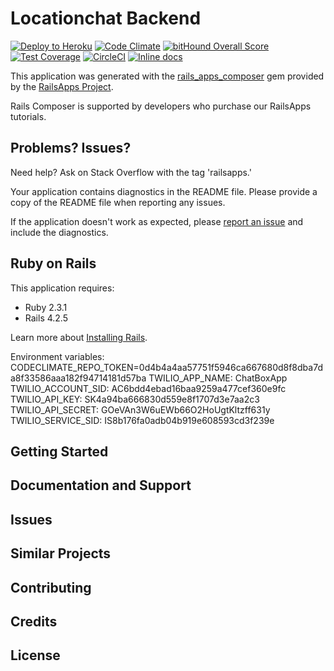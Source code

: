 Locationchat Backend
================

[![Deploy to Heroku](https://www.herokucdn.com/deploy/button.png)](https://heroku.com/deploy)
[![Code Climate](https://codeclimate.com/github/GoldenOwlAsia/LocationChat-backend/badges/gpa.svg)](https://codeclimate.com/github/GoldenOwlAsia/LocationChat-backend)
[![bitHound Overall Score](https://www.bithound.io/github/GoldenOwlAsia/LocationChat-backend/badges/score.svg)](https://www.bithound.io/github/GoldenOwlAsia/LocationChat-backend)
[![Test Coverage](https://codeclimate.com/repos/57e4e1a1f570543d62006ef6/badges/127a8d0a8f755b484308/coverage.svg)](https://codeclimate.com/repos/57e4e1a1f570543d62006ef6/coverage)
[![CircleCI](https://circleci.com/gh/GoldenOwlAsia/LocationChat-backend.svg?style=svg)](https://circleci.com/gh/GoldenOwlAsia/LocationChat-backend)
[![Inline docs](http://inch-ci.org/github/GoldenOwlAsia/LocationChat-backend.svg?branch=master)](http://inch-ci.org/github/GoldenOwlAsia/LocationChat-backend)


This application was generated with the [rails_apps_composer](https://github.com/RailsApps/rails_apps_composer) gem
provided by the [RailsApps Project](http://railsapps.github.io/).

Rails Composer is supported by developers who purchase our RailsApps tutorials.

Problems? Issues?
-----------

Need help? Ask on Stack Overflow with the tag 'railsapps.'

Your application contains diagnostics in the README file. Please provide a copy of the README file when reporting any issues.

If the application doesn't work as expected, please [report an issue](https://github.com/RailsApps/rails_apps_composer/issues)
and include the diagnostics.

Ruby on Rails
-------------

This application requires:

- Ruby 2.3.1
- Rails 4.2.5

Learn more about [Installing Rails](http://railsapps.github.io/installing-rails.html).

Environment variables:
    CODECLIMATE_REPO_TOKEN=0d4b4a4aa57751f5946ca667680d8f8dba7da8f33586aaa182f94714181d57ba
    TWILIO_APP_NAME: ChatBoxApp
    TWILIO_ACCOUNT_SID: AC6bdd4ebad16baa9259a477cef360e9fc
    TWILIO_API_KEY: SK4a94ba666830d559e8f1707d3e7aa2c3
    TWILIO_API_SECRET: GOeVAn3W6uEWb66O2HoUgtKltzff631y
    TWILIO_SERVICE_SID: IS8b176fa0adb04b919e608593cd3f239e

Getting Started
---------------

Documentation and Support
-------------------------

Issues
-------------

Similar Projects
----------------

Contributing
------------

Credits
-------

License
-------
